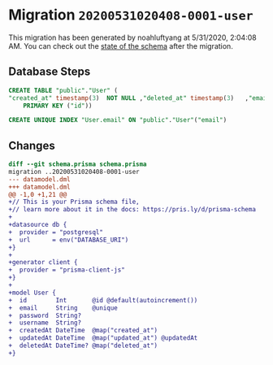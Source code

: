 # Migration `20200531020408-0001-user`

This migration has been generated by noahluftyang at 5/31/2020, 2:04:08 AM.
You can check out the [state of the schema](./schema.prisma) after the migration.

## Database Steps

```sql
CREATE TABLE "public"."User" (
"created_at" timestamp(3)  NOT NULL ,"deleted_at" timestamp(3)   ,"email" text  NOT NULL ,"id" SERIAL,"password" text   ,"updated_at" timestamp(3)  NOT NULL ,"username" text   ,
    PRIMARY KEY ("id"))

CREATE UNIQUE INDEX "User.email" ON "public"."User"("email")
```

## Changes

```diff
diff --git schema.prisma schema.prisma
migration ..20200531020408-0001-user
--- datamodel.dml
+++ datamodel.dml
@@ -1,0 +1,21 @@
+// This is your Prisma schema file,
+// learn more about it in the docs: https://pris.ly/d/prisma-schema
+
+datasource db {
+  provider = "postgresql"
+  url      = env("DATABASE_URI")
+}
+
+generator client {
+  provider = "prisma-client-js"
+}
+
+model User {
+  id        Int       @id @default(autoincrement())
+  email     String    @unique
+  password  String?
+  username  String?
+  createdAt DateTime  @map("created_at")
+  updatedAt DateTime  @map("updated_at") @updatedAt
+  deletedAt DateTime? @map("deleted_at")
+}
```


